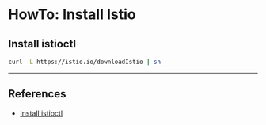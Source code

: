 # HowTo: Install Istio

## Install istioctl

```bash
curl -L https://istio.io/downloadIstio | sh -
```
---

## References

* [Install istioctl](https://istio.io/latest/docs/setup/install/istioctl/)